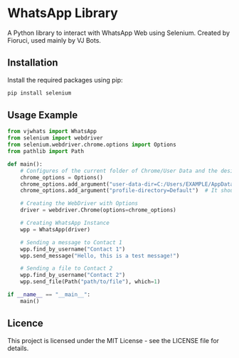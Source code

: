 # WhatsApp Library

A Python library to interact with WhatsApp Web using Selenium.
Created by Fioruci, used mainly by VJ Bots.

## Installation

Install the required packages using pip:

```bash
pip install selenium
```

## Usage Example
```python
from vjwhats import WhatsApp
from selenium import webdriver
from selenium.webdriver.chrome.options import Options
from pathlib import Path

def main():
    # Configures of the current folder of Chrome/User Data and the desired profile directory
    chrome_options = Options()
    chrome_options.add_argument("user-data-dir=C:/Users/EXAMPLE/AppData/Local/Google/Chrome/User Data")
    chrome_options.add_argument("profile-directory=Default")  # It should be the same user as the connected to the WhatsApp Web

    # Creating the WebDriver with Options
    driver = webdriver.Chrome(options=chrome_options)

    # Creating WhatsApp Instance
    wpp = WhatsApp(driver)

    # Sending a message to Contact 1
    wpp.find_by_username("Contact 1")
    wpp.send_message("Hello, this is a test message!")

    # Sending a file to Contact 2
    wpp.find_by_username("Contact 2")
    wpp.send_file(Path("path/to/file"), which=1)

if __name__ == "__main__":
    main()
```

## Licence
This project is licensed under the MIT License - see the LICENSE file for details.